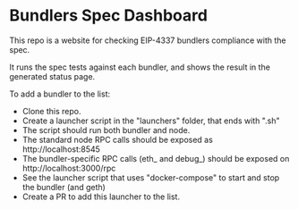 # Bundlers Spec Dashboard

This repo is a website for checking EIP-4337 bundlers compliance with the spec.

It runs the spec tests against each bundler, and shows the result in the generated status page.

To add a bundler to the list:

- Clone this repo.
- Create a launcher script in the "launchers" folder, that ends with ".sh"
- The script should run both bundler and node.
- The standard node RPC calls should be exposed as http://localhost:8545
- The bundler-specific RPC calls (eth_ and debug_) should be exposed on http://localhost:3000/rpc
- See the launcher script that uses "docker-compose" to start and stop the bundler (and geth)
- Create a PR to add this launcher to the list.

